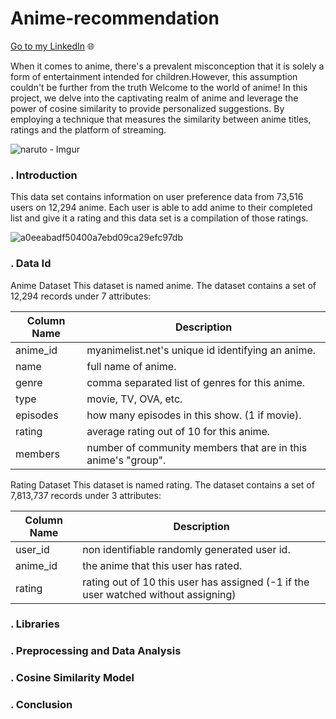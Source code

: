 # Anime-recommendation

[Go to my LinkedIn](https://www.linkedin.com/in/lawrence-mondal/) 🌐

When it comes to anime, there's a prevalent misconception that it is solely a form of entertainment intended for children.However, this assumption couldn't be further from the truth
Welcome to the world of anime! In this project, we delve into the captivating realm of anime and leverage the power of cosine similarity to provide personalized suggestions. By employing a technique that measures the similarity between anime titles, ratings and the platform of streaming.

![naruto - Imgur](https://github.com/023lawrence/Anime-recommendation/assets/66831315/d5820404-1b7e-4522-b2a3-432b40459436)

### . Introduction

This data set contains information on user preference data from 73,516 users on 12,294 anime. Each user is able to add anime to their completed list and give it a rating and this data set is a compilation of those ratings.

![a0eeabadf50400a7ebd09ca29efc97db](https://github.com/023lawrence/Anime-recommendation/assets/66831315/86d1f109-a41c-4a9d-92bf-8b0fbe97bac4)

### . Data Id

Anime Dataset
This dataset is named anime. The dataset contains a set of 12,294 records under 7 attributes:

| Column Name | Description |
| --- | --- |
| anime_id | myanimelist.net's unique id identifying an anime. |
| name | full name of anime. |
| genre | comma separated list of genres for this anime. |
| type | movie, TV, OVA, etc. |
| episodes | how many episodes in this show. (1 if movie). |
| rating	| average rating out of 10 for this anime. |
| members	|number of community members that are in this anime's "group". |

Rating Dataset
This dataset is named rating. The dataset contains a set of 7,813,737 records under 3 attributes:

| Column Name| Description | 
| --- | --- |
| user_id | non identifiable randomly generated user id. | 
| anime_id | the anime that this user has rated. |
| rating	| rating out of 10 this user has assigned (-1 if the user watched without assigning) |

### . Libraries
### . Preprocessing and Data Analysis
### . Cosine Similarity Model
### . Conclusion




	




